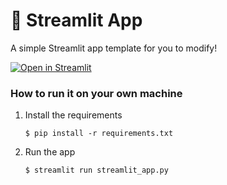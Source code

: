 # 🎈 Streamlit App

A simple Streamlit app template for you to modify!

[![Open in Streamlit](https://static.streamlit.io/badges/streamlit_badge_black_white.svg)](https://seasonalityrc.streamlit.app/)

### How to run it on your own machine

1. Install the requirements

   ```
   $ pip install -r requirements.txt
   ```

2. Run the app

   ```
   $ streamlit run streamlit_app.py
   ```
